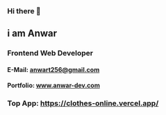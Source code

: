 ### Hi there 👋

## i am Anwar 
### Frontend Web Developer

#### E-Mail: anwart256@gmail.com
#### Portfolio: www.anwar-dev.com
### Top App: https://clothes-online.vercel.app/
